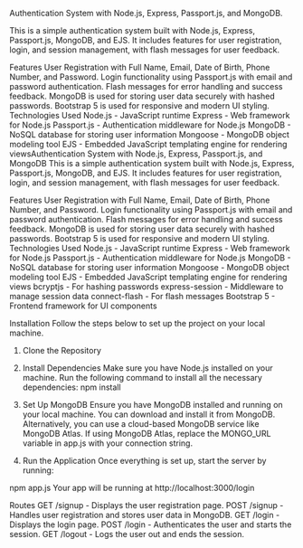 Authentication System with Node.js, Express, Passport.js, and MongoDB.

This is a simple authentication system built with Node.js, Express, Passport.js, MongoDB, and EJS. It includes features for user registration, login, and session management, with flash messages for user feedback.

Features
User Registration with Full Name, Email, Date of Birth, Phone Number, and Password.
Login functionality using Passport.js with email and password authentication.
Flash messages for error handling and success feedback.
MongoDB is used for storing user data securely with hashed passwords.
Bootstrap 5 is used for responsive and modern UI styling.
Technologies Used
Node.js - JavaScript runtime
Express - Web framework for Node.js
Passport.js - Authentication middleware for Node.js
MongoDB - NoSQL database for storing user information
Mongoose - MongoDB object modeling tool
EJS - Embedded JavaScript templating engine for rendering viewsAuthentication System with Node.js, Express, Passport.js, and MongoDB
This is a simple authentication system built with Node.js, Express, Passport.js, MongoDB, and EJS. It includes features for user registration, login, and session management, with flash messages for user feedback.

Features
User Registration with Full Name, Email, Date of Birth, Phone Number, and Password.
Login functionality using Passport.js with email and password authentication.
Flash messages for error handling and success feedback.
MongoDB is used for storing user data securely with hashed passwords.
Bootstrap 5 is used for responsive and modern UI styling.
Technologies Used
Node.js - JavaScript runtime
Express - Web framework for Node.js
Passport.js - Authentication middleware for Node.js
MongoDB - NoSQL database for storing user information
Mongoose - MongoDB object modeling tool
EJS - Embedded JavaScript templating engine for rendering views
bcryptjs - For hashing passwords
express-session - Middleware to manage session data
connect-flash - For flash messages
Bootstrap 5 - Frontend framework for UI components


Installation
Follow the steps below to set up the project on your local machine.
1. Clone the Repository
2. Install Dependencies
Make sure you have Node.js installed on your machine. Run the following command to install all the necessary dependencies:
npm install
4. Set Up MongoDB
Ensure you have MongoDB installed and running on your local machine. You can download and install it from MongoDB.
Alternatively, you can use a cloud-based MongoDB service like MongoDB Atlas. If using MongoDB Atlas, replace the MONGO_URL variable in app.js with your connection string.

5. Run the Application
Once everything is set up, start the server by running:

npm app.js
Your app will be running at http://localhost:3000/login

Routes
GET /signup - Displays the user registration page.
POST /signup - Handles user registration and stores user data in MongoDB.
GET /login - Displays the login page.
POST /login - Authenticates the user and starts the session.
GET /logout - Logs the user out and ends the session.
